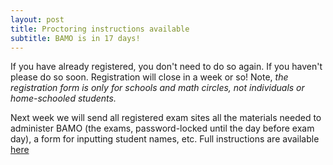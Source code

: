 ```yaml
---
layout: post
title: Proctoring instructions available
subtitle: BAMO is in 17 days!
---
```


If you have already registered, you don't need to do so again. If you haven't please do so soon. Registration will close in a week or so!
Note, *the registration form is  only for schools and math circles, not individuals or home-schooled students.* 

Next week we will send all registered exam sites all the materials needed to administer BAMO (the exams, password-locked until the day before exam day), a form for inputting student names, etc.
Full instructions are available [here](archives/proctoring-instructions2024.pdf)

